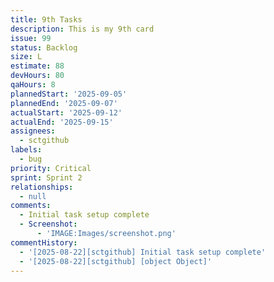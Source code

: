 ```yaml
---
title: 9th Tasks
description: This is my 9th card
issue: 99
status: Backlog
size: L
estimate: 88
devHours: 80
qaHours: 8
plannedStart: '2025-09-05'
plannedEnd: '2025-09-07'
actualStart: '2025-09-12'
actualEnd: '2025-09-15'
assignees:
  - sctgithub
labels:
  - bug
priority: Critical
sprint: Sprint 2
relationships:
  - null
comments:
  - Initial task setup complete
  - Screenshot:
      - 'IMAGE:Images/screenshot.png'
commentHistory:
  - '[2025-08-22][sctgithub] Initial task setup complete'
  - '[2025-08-22][sctgithub] [object Object]'
---
```



